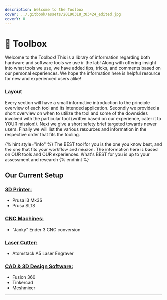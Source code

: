 ```yaml
---
description: Welcome to the Toolbox!
cover: ../.gitbook/assets/20190318_203424_edited.jpg
coverY: 0
---
```


# 🔧 Toolbox

Welcome to the Toolbox! This is a library of information regarding both hardware and software tools we use in the lab! Along with offering insight into what tools we use, we have added tips, tricks, and comments based on our personal experiences. We hope the information here is helpful resource for new and experienced users alike!&#x20;

### Layout

Every section will have a small informative introduction to the principle overview of each tool and its intended application. Secondly we provided a short overview on when to utilize the tool and some of the downsides involved with the particular tool (written based on our experience, cater it to YOUR mission!). Next we give a short safety brief targeted towards newer users. Finally we will list the various resources and information in the respective order that fits the tooling.



{% hint style="info" %}
The BEST tool for you is the one you know best, and the one that fits your workflow and mission. The information here is based on OUR tools and OUR experiences. What's BEST for you is up to your assessment and research
{% endhint %}

## Our Current Setup

### [3D Printer:](3d-printing.md)

* Prusa i3 Mk3S
* Prusa SL1S

### [CNC Machines:](cnc-machining.md)

* "Janky" Ender 3 CNC conversion

### [Laser Cutter:](../supply-chain/laser-cutting.md)

* Atomstack A5 Laser Engraver

### [CAD & 3D Design Software:](computer-aided-design.md)

* Fusion 360
* Tinkercad&#x20;
* Meshmixer





****
